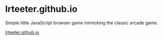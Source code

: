 # lrteeter.github.io
Simple little JavaScript browser game mimicking the classic arcade game.

[lrteeter.github.io](https://lrteeter.github.io)
